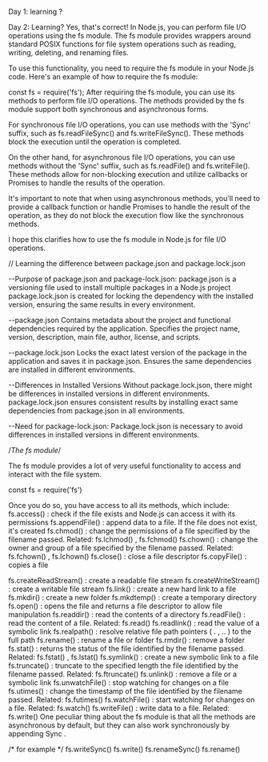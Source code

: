 Day 1: learning ?

Day 2: Learning?
Yes, that's correct! In Node.js, you can perform file I/O operations using the fs module. The fs module provides wrappers around standard POSIX functions for file system operations such as reading, writing, deleting, and renaming files.

To use this functionality, you need to require the fs module in your Node.js code. Here's an example of how to require the fs module:


  const fs = require('fs');
After requiring the fs module, you can use its methods to perform file I/O operations. The methods provided by the fs module support both synchronous and asynchronous forms.

For synchronous file I/O operations, you can use methods with the 'Sync' suffix, such as fs.readFileSync() and fs.writeFileSync(). These methods block the execution until the operation is completed.

On the other hand, for asynchronous file I/O operations, you can use methods without the 'Sync' suffix, such as fs.readFile() and fs.writeFile(). These methods allow for non-blocking execution and utilize callbacks or Promises to handle the results of the operation.

It's important to note that when using asynchronous methods, you'll need to provide a callback function or handle Promises to handle the result of the operation, as they do not block the execution flow like the synchronous methods.

I hope this clarifies how to use the fs module in Node.js for file I/O operations.


// Learning the difference between package.json and package.lock.json

--Purpose of package.json and package-lock.json:
package.json is a versioning file used to install multiple packages in a Node.js project
package.lock.json is created for locking the dependency with the installed version, ensuring the same results in every environment.

--package.json
Contains metadata about the project and functional dependencies required by the application.
Specifies the project name, version, description, main file, author, license, and scripts.

--package.lock.json
Locks the exact latest version of the package in the application and saves it in package.json.
Ensures the same dependencies are installed in different environments.

--Differences in Installed Versions
Without package.lock.json, there might be differences in installed versions in different environments.
package.lock.json ensures consistent results by installing exact same dependencies from package.json in all environments.

--Need for package-lock.json:
Package.lock.json is necessary to avoid differences in installed versions in different environments.

/*The fs module*/

The fs module provides a lot of very useful functionality to access and
interact with the file system.

const fs = require('fs')

Once you do so, you have access to all its methods, which include:
fs.access() : check if the file exists and Node.js can access it with its
permissions
fs.appendFile() : append data to a file. If the file does not exist, it's
created
fs.chmod() : change the permissions of a file specified by the filename
passed. Related: fs.lchmod() , fs.fchmod()
fs.chown() : change the owner and group of a file specified by the
filename passed. Related: fs.fchown() , fs.lchown()
fs.close() : close a file descriptor
fs.copyFile() : copies a file

fs.createReadStream() : create a readable file stream
fs.createWriteStream() : create a writable file stream
fs.link() : create a new hard link to a file
fs.mkdir() : create a new folder
fs.mkdtemp() : create a temporary directory
fs.open() : opens the file and returns a file descriptor to allow file
manipulation
fs.readdir() : read the contents of a directory
fs.readFile() : read the content of a file. Related: fs.read()
fs.readlink() : read the value of a symbolic link
fs.realpath() : resolve relative file path pointers ( . , .. ) to the full
path
fs.rename() : rename a file or folder
fs.rmdir() : remove a folder
fs.stat() : returns the status of the file identified by the filename
passed. Related: fs.fstat() , fs.lstat()
fs.symlink() : create a new symbolic link to a file
fs.truncate() : truncate to the specified length the file identified by the
filename passed. Related: fs.ftruncate()
fs.unlink() : remove a file or a symbolic link
fs.unwatchFile() : stop watching for changes on a file
fs.utimes() : change the timestamp of the file identified by the filename
passed. Related: fs.futimes()
fs.watchFile() : start watching for changes on a file. Related:
fs.watch()
fs.writeFile() : write data to a file. Related: fs.write()
One peculiar thing about the fs module is that all the methods are
asynchronous by default, but they can also work synchronously by appending
Sync .

/* for example */
fs.writeSync()
fs.write()
fs.renameSync()
fs.rename()
